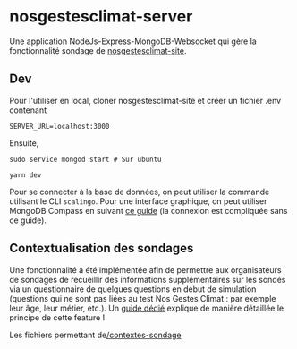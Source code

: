 # nosgestesclimat-server

Une application NodeJs-Express-MongoDB-Websocket qui gère la fonctionnalité sondage de [nosgestesclimat-site](https://github.com/datagir/nosgestesclimat-site).

## Dev

Pour l'utiliser en local, cloner nosgestesclimat-site et créer un fichier .env contenant

```
SERVER_URL=localhost:3000
```

Ensuite,

```
sudo service mongod start # Sur ubuntu

yarn dev
```

Pour se connecter à la base de données, on peut utiliser la commande utilisant le CLI `scalingo`. 
Pour une interface graphique, on peut utiliser MongoDB Compass en suivant [ce guide](https://doc.scalingo.com/databases/mongodb/compass#connection-via-the-db-tunnel-of-our-cli) (la connexion est compliquée sans ce guide). 

## Contextualisation des sondages

Une fonctionnalité a été implémentée afin de permettre aux organisateurs de sondages de recueillir des informations supplémentaires sur les sondés via un questionnaire de quelques questions en début de simulation (questions qui ne sont pas liées au test Nos Gestes Climat : par exemple leur âge, leur métier, etc.). Un [guide dédié](https://nosgestesclimat.fr/groupe/documentation-contexte) explique de manière détaillée le principe de cette feature !

Les fichiers permettant de[/contextes-sondage](https://github.com/datagir/nosgestesclimat-server/tree/master/contextes-sondage)
